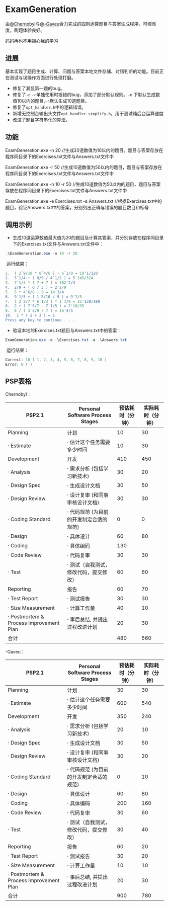 # ExamGeneration

由[@Chernobyl](https://github.com/Pryriat)与[@-Gaveu](https://github.com/Gaveu)合力完成的四则运算题目与答案生成程序，可控难度，刷题体验良好。

~~妈妈再也不用担心我的学习~~



## 进展

基本实现了题目生成、计算、问题与答案本地文件存储、对错判断的功能。目前正在测试与误操作方面进行处理打磨。

- 修复了漏显第一题的bug。
- 修复了`-n` `-r`单独使用时报错的bug，添加了部分默认规则。`-n` 下默认生成数值10以内的题目,`-r`默认生成10道题目。
- 修复了`opt_handler.h`中的逻辑错误。
- 新增无控制台输出头文件`opt_handler_simplify.h`，用于测试纯后台运算速度
- 改进了题目字符串化的算法。


## 功能

ExamGeneration.exe -n 20 		//生成20道数值为10以内的题目，题目与答案存放在程序同目录下的Exercises.txt文件与Answers.txt文件中

ExamGeneration.exe -r 50			//生成10道数值为50以内的题目，题目与答案存放在程序同目录下的Exercises.txt文件与Answers.txt文件中

ExamGeneration.exe -n 10 -r 50	//生成10道数值为50以内的题目，题目与答案存放在程序同目录下的Exercises.txt文件与Answers.txt文件中

ExamGeneration.exe -e Exercises.txt -a Answers.txt	//根据Exercises.txt中的题目，验证Answers.txt中的答案，分别列出正确与错误的题目数目和标号



## 调用示例

- 生成10道运算数值最大值为20的题目及计算其答案，并分别存放在程序同目录下的Exercises.txt文件与Answers.txt文件中：

```powershell
.\ExamGeneration.exe -n 10 -r 20
```

​	运行结果：

```powershell
1.  ( 2`9/10 * 8`4/6 ) - 6`1/8 = 19'1/120
2.  5`1/4 + ( 8/9 / 4`1/2 ) = 5'145/324
3.  7`1/3 * ( 7 + 7 ) = 102'2/3
4.  2/9 + ( 6 / 3 ) = 2'2/9
5.  5 * 4`6/8 - 9 = 14'3/4
6.  9`1/5 + ( 1`8/10 / 9 ) = 9'2/5
7.  ( 2`2/7 * 6`1/3 ) * 1`7/9 = 25'139/189
8.  2 + ( 7`5/7 - 7`1/5 ) = 2'18/35
9.  8 / ( 3`3/9 / 7 ) = 16'4/5
10.  1 * ( 2 + 3 ) = 5
Press any key to continue . . .
```



- 验证本地的Exercises.txt题目与Answers.txt中的答案：

```powershell
ExamGeneration.exe -e .\Exercises.txt -a .\Answers.txt
```

​	运行结果：

```powershell
Correct: 10 ( 1, 2, 3, 4, 5, 6, 7, 8, 9, 10 )
Error: 0 ( )
```



## PSP表格

Chernobyl：

| **PSP2.1**                              | **Personal Software Process Stages**    | **预估耗时（分钟）** | **实际耗时（分钟）** |
| --------------------------------------- | --------------------------------------- | -------------------- | -------------------- |
| Planning                                | 计划                                    | 10                   | 30                   |
| · Estimate                              | · 估计这个任务需要多少时间              | 10                   | 30                   |
| Development                             | 开发                                    | 410                  | 450                  |
| · Analysis                              | · 需求分析 (包括学习新技术)             | 30                   | 20                   |
| · Design Spec                           | · 生成设计文档                          | 30                   | 50                   |
| · Design Review                         | · 设计复审 (和同事审核设计文档)         | 30                   | 30                   |
| · Coding Standard                       | · 代码规范 (为目前的开发制定合适的规范) | 0                    | 0                    |
| · Design                                | · 具体设计                              | 60                   | 80                   |
| · Coding                                | · 具体编码                              | 130 |                   |
| · Code Review                           | · 代码复审                              | 30               | 30                   |
| · Test                                  | · 测试（自我测试，修改代码，提交修改）  | 60                  | 60                   |
| Reporting                               | 报告                                    | 60                   | 70                   |
| · Test Report                           | · 测试报告                            | 30                   | 30                   |
| · Size Measurement                      | · 计算工作量                            | 40                | 10                   |
| · Postmortem & Process Improvement Plan | · 事后总结, 并提出过程改进计划          | 20                   | 30                   |
| 合计                                    |                                         | 480                  | 560                  |



-Gaveu：

| **PSP2.1**                              | **Personal Software Process Stages**    | **预估耗时（分钟）** | **实际耗时（分钟）** |
| --------------------------------------- | --------------------------------------- | -------------------- | -------------------- |
| Planning                                | 计划                                    | 30                   | 30                   |
| · Estimate                              | · 估计这个任务需要多少时间              | 600                  | 540                  |
| Development                             | 开发                                    | 350                  | 240                  |
| · Analysis                              | · 需求分析 (包括学习新技术)             | 20                   | 10                   |
| · Design Spec                           | · 生成设计文档                          | 30                   | 50                   |
| · Design Review                         | · 设计复审 (和同事审核设计文档)         | 30                   | 20                   |
| · Coding Standard                       | · 代码规范 (为目前的开发制定合适的规范) | 0                    | 10                   |
| · Design                                | · 具体设计                              | 60                   | 80                   |
| · Coding                                | · 具体编码                              | 200                  | 160                  |
| · Code Review                           | · 代码复审                              | 30                   | 60                   |
| · Test                                  | · 测试（自我测试，修改代码，提交修改）  | 30                   | 40                   |
| Reporting                               | 报告                                    | 60                   | 20                   |
| · Test Report                           | · 测试报告                              | 30                   | 20                   |
| · Size Measurement                      | · 计算工作量                            | 10                   | 10                   |
| · Postmortem & Process Improvement Plan | · 事后总结, 并提出过程改进计划          | 20                   | 30                   |
| 合计                                    |                                         | 900                  | 780                  |


